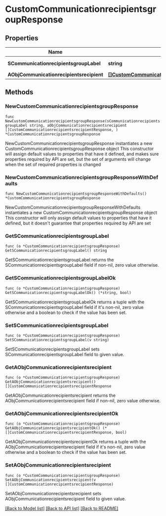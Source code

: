 # CustomCommunicationrecipientsgroupResponse

## Properties

Name | Type | Description | Notes
------------ | ------------- | ------------- | -------------
**SCommunicationrecipientsgroupLabel** | **string** | The label for the Communicationrecipientsgroup | 
**AObjCommunicationrecipientsrecipient** | [**[]CustomCommunicationrecipientsrecipientResponse**](CustomCommunicationrecipientsrecipientResponse.md) |  | 

## Methods

### NewCustomCommunicationrecipientsgroupResponse

`func NewCustomCommunicationrecipientsgroupResponse(sCommunicationrecipientsgroupLabel string, aObjCommunicationrecipientsrecipient []CustomCommunicationrecipientsrecipientResponse, ) *CustomCommunicationrecipientsgroupResponse`

NewCustomCommunicationrecipientsgroupResponse instantiates a new CustomCommunicationrecipientsgroupResponse object
This constructor will assign default values to properties that have it defined,
and makes sure properties required by API are set, but the set of arguments
will change when the set of required properties is changed

### NewCustomCommunicationrecipientsgroupResponseWithDefaults

`func NewCustomCommunicationrecipientsgroupResponseWithDefaults() *CustomCommunicationrecipientsgroupResponse`

NewCustomCommunicationrecipientsgroupResponseWithDefaults instantiates a new CustomCommunicationrecipientsgroupResponse object
This constructor will only assign default values to properties that have it defined,
but it doesn't guarantee that properties required by API are set

### GetSCommunicationrecipientsgroupLabel

`func (o *CustomCommunicationrecipientsgroupResponse) GetSCommunicationrecipientsgroupLabel() string`

GetSCommunicationrecipientsgroupLabel returns the SCommunicationrecipientsgroupLabel field if non-nil, zero value otherwise.

### GetSCommunicationrecipientsgroupLabelOk

`func (o *CustomCommunicationrecipientsgroupResponse) GetSCommunicationrecipientsgroupLabelOk() (*string, bool)`

GetSCommunicationrecipientsgroupLabelOk returns a tuple with the SCommunicationrecipientsgroupLabel field if it's non-nil, zero value otherwise
and a boolean to check if the value has been set.

### SetSCommunicationrecipientsgroupLabel

`func (o *CustomCommunicationrecipientsgroupResponse) SetSCommunicationrecipientsgroupLabel(v string)`

SetSCommunicationrecipientsgroupLabel sets SCommunicationrecipientsgroupLabel field to given value.


### GetAObjCommunicationrecipientsrecipient

`func (o *CustomCommunicationrecipientsgroupResponse) GetAObjCommunicationrecipientsrecipient() []CustomCommunicationrecipientsrecipientResponse`

GetAObjCommunicationrecipientsrecipient returns the AObjCommunicationrecipientsrecipient field if non-nil, zero value otherwise.

### GetAObjCommunicationrecipientsrecipientOk

`func (o *CustomCommunicationrecipientsgroupResponse) GetAObjCommunicationrecipientsrecipientOk() (*[]CustomCommunicationrecipientsrecipientResponse, bool)`

GetAObjCommunicationrecipientsrecipientOk returns a tuple with the AObjCommunicationrecipientsrecipient field if it's non-nil, zero value otherwise
and a boolean to check if the value has been set.

### SetAObjCommunicationrecipientsrecipient

`func (o *CustomCommunicationrecipientsgroupResponse) SetAObjCommunicationrecipientsrecipient(v []CustomCommunicationrecipientsrecipientResponse)`

SetAObjCommunicationrecipientsrecipient sets AObjCommunicationrecipientsrecipient field to given value.



[[Back to Model list]](../README.md#documentation-for-models) [[Back to API list]](../README.md#documentation-for-api-endpoints) [[Back to README]](../README.md)


